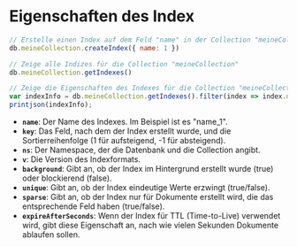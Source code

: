 # Eigenschaften des Index

```javascript
// Erstelle einen Index auf dem Feld "name" in der Collection "meineCollection"
db.meineCollection.createIndex({ name: 1 })

// Zeige alle Indizes für die Collection "meineCollection"
db.meineCollection.getIndexes()

// Zeige die Eigenschaften des Indexes für die Collection "meineCollection"
var indexInfo = db.meineCollection.getIndexes().filter(index => index.name === "name_1")[0];
printjson(indexInfo);
```

- **`name`**: Der Name des Indexes. Im Beispiel ist es "name_1".
- **`key`**: Das Feld, nach dem der Index erstellt wurde, und die Sortierreihenfolge (1 für aufsteigend, -1 für absteigend).
- **`ns`**: Der Namespace, der die Datenbank und die Collection angibt.
- **`v`**: Die Version des Indexformats.
- **`background`**: Gibt an, ob der Index im Hintergrund erstellt wurde (true) oder blockierend (false).
- **`unique`**: Gibt an, ob der Index eindeutige Werte erzwingt (true/false).
- **`sparse`**: Gibt an, ob der Index nur für Dokumente erstellt wird, die das entsprechende Feld haben (true/false).
- **`expireAfterSeconds`**: Wenn der Index für TTL (Time-to-Live) verwendet wird, gibt diese Eigenschaft an, nach wie vielen Sekunden Dokumente ablaufen sollen.
